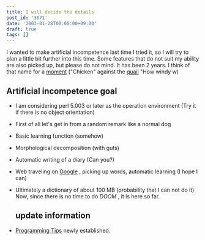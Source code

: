 ```yaml
---
title: I will decide the details
post_id: '3071'
date: '2003-01-28T00:00:00+09:00'
draft: true
tags: []
---
```


I wanted to make artificial incompetence last time I tried it, so I will try to plan a little bit further into this time. Some features that do not suit my ability are also picked up, but please do not mind. It has been 2 years. I think of that name for a [moment](http://www.din.or.jp/%7Eohzaki/uzura.htm) ("Chicken" against the [quail](http://www.din.or.jp/%7Eohzaki/uzura.htm) "How windy w)

## Artificial incompetence goal

*   I am considering perl 5.003 or later as the operation environment (Try it if there is no object orientation)
*   First of all let's get in from a random remark like a normal dog
*   Basic learning function (somehow)
*   Morphological decomposition (with guts)
*   Automatic writing of a diary (Can you?)
*   Web traveling on [Google](http://www.google.co.jp/) , picking up words, automatic learning (I hope I can)
*   Ultimately a dictionary of about 100 MB (probability that I can not do it) Now, since there is no time to do _DOOM_ , it is here so far.
    
    ## update information
    

*   [Programming Tips](/tag/tech) newly established.
